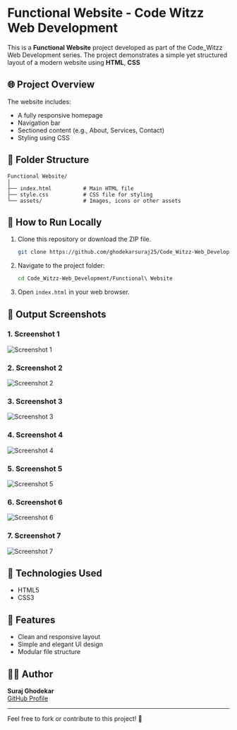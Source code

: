 # Functional Website - Code Witzz Web Development

This is a **Functional Website** project developed as part of the Code_Witzz Web Development series. The project demonstrates a simple yet structured layout of a modern website using **HTML**, **CSS**
## 🌐 Project Overview

The website includes:
- A fully responsive homepage
- Navigation bar
- Sectioned content (e.g., About, Services, Contact)
- Styling using CSS


## 📁 Folder Structure

```
Functional Website/
│
├── index.html          # Main HTML file
├── style.css           # CSS file for styling
└── assets/             # Images, icons or other assets
```

## 🚀 How to Run Locally

1. Clone this repository or download the ZIP file.
   ```bash
   git clone https://github.com/ghodekarsuraj25/Code_Witzz-Web_Development.git
   ```

2. Navigate to the project folder:
   ```bash
   cd Code_Witzz-Web_Development/Functional\ Website
   ```

3. Open `index.html` in your web browser.



## 📸 Output Screenshots

### 1. Screenshot 1
![Screenshot 1](https://github.com/user-attachments/assets/9934923b-7da5-4eed-972a-5e5f28b951c7)

### 2. Screenshot 2
![Screenshot 2](https://github.com/user-attachments/assets/aa2ef970-b39d-40bc-a259-19f28b3f0caa)

### 3. Screenshot 3
![Screenshot 3](https://github.com/user-attachments/assets/71804711-61b5-450a-b96b-500c9abdd306)

### 4. Screenshot 4
![Screenshot 4](https://github.com/user-attachments/assets/5cc27557-b085-4324-a7b5-619fc5cb31f2)

### 5. Screenshot 5
![Screenshot 5](https://github.com/user-attachments/assets/83adcf82-2cb1-4f9c-9033-1ce9ef50472d)

### 6. Screenshot 6
![Screenshot 6](https://github.com/user-attachments/assets/372e2d35-9beb-4fbd-a411-f0e1f6b60d5d)

### 7. Screenshot 7
![Screenshot 7](https://github.com/user-attachments/assets/d4b4911f-3033-4ce3-a1c3-020cd6191af6)


## 🔧 Technologies Used

- HTML5
- CSS3


## 📌 Features

- Clean and responsive layout
- Simple and elegant UI design
- Modular file structure

## 🧑‍💻 Author

**Suraj Ghodekar**  
[GitHub Profile](https://github.com/ghodekarsuraj25)

---

Feel free to fork or contribute to this project! 🌟

